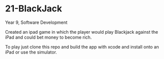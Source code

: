 # 21-BlackJack

Year 9, Software Development

Created an ipad game in which the player would play Blackjack against the iPad and could bet money to become rich.

To play just clone this repo and build the app with xcode and install onto an iPad or use the simulator.
